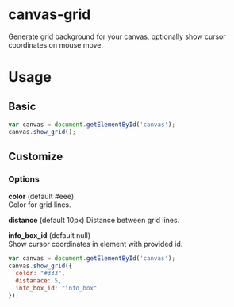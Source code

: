 # canvas-grid

Generate grid background for your canvas, optionally show cursor coordinates on mouse move.

# Usage

## Basic

~~~javascript
var canvas = document.getElementById('canvas');
canvas.show_grid();
~~~

## Customize

### Options

**color** (default #eee)  
Color for grid lines.

**distance** (default 10px) 
Distance between grid lines.

**info_box_id** (default null)  
Show cursor coordinates in element with provided id.

~~~javascript
var canvas = document.getElementById('canvas');
canvas.show_grid({
  color: "#333",
  distanace: 5,
  info_box_id: "info_box"
});
~~~
